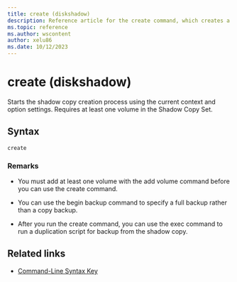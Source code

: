 ```yaml
---
title: create (diskshadow)
description: Reference article for the create command, which creates a shadow copy (snapshot) of a volume or alias.
ms.topic: reference
ms.author: wscontent
author: xelu86
ms.date: 10/12/2023
---
```


# create (diskshadow)

Starts the shadow copy creation process using the current context and option settings. Requires at least one volume in the Shadow Copy Set.

## Syntax

```
create
```

### Remarks

- You must add at least one volume with the add volume command before you can use the create command.

- You can use the begin backup command to specify a full backup rather than a copy backup.

- After you run the create command, you can use the exec command to run a duplication script for backup from the shadow copy.

## Related links

- [Command-Line Syntax Key](command-line-syntax-key.md)
